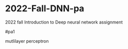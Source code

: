 # 2022-Fall-DNN-pa

2022 fall Introduction to Deep neural network assignment

#pa1

mutlilayer perceptron
